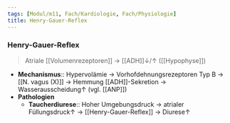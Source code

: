 ```yaml
---
tags: [Modul/m11, Fach/Kardiologie, Fach/Physiologie]
title: Henry-Gauer-Reflex
---
```

### Henry-Gauer-Reflex
> Atriale [[Volumenrezeptoren]] → [[ADH]]↓/↑ ([[Hypophyse]])
- **Mechanismus**:: Hypervolämie → Vorhofdehnungsrezeptoren Typ B → [[N. vagus (X)]] → Hemmung [[ADH]]-Sekretion → Wasserausscheidung↑ (vgl. [[ANP]])
- **Pathologien**
	- **Taucherdiurese**:: Hoher Umgebungsdruck → atrialer Füllungsdruck↑ → [[Henry-Gauer-Reflex]] → Diurese↑ 